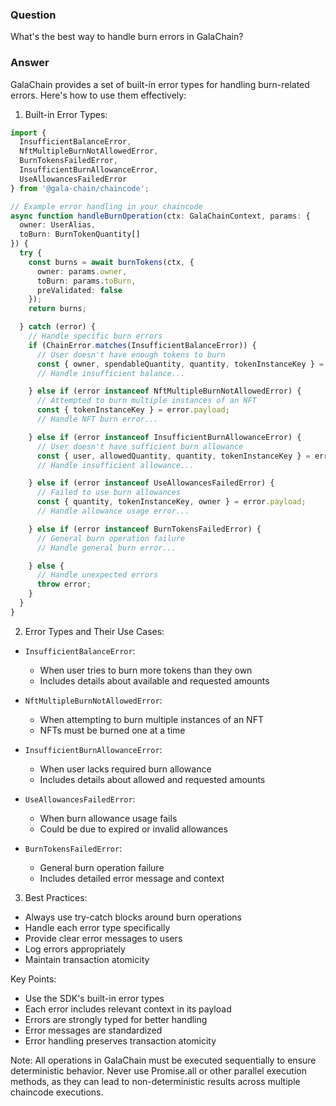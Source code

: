 ### Question


What's the best way to handle burn errors in GalaChain?


### Answer


GalaChain provides a set of built-in error types for handling burn-related errors. Here's how to use them effectively:

1. Built-in Error Types:
```typescript
import { 
  InsufficientBalanceError,
  NftMultipleBurnNotAllowedError,
  BurnTokensFailedError,
  InsufficientBurnAllowanceError,
  UseAllowancesFailedError
} from '@gala-chain/chaincode';

// Example error handling in your chaincode
async function handleBurnOperation(ctx: GalaChainContext, params: {
  owner: UserAlias,
  toBurn: BurnTokenQuantity[]
}) {
  try {
    const burns = await burnTokens(ctx, {
      owner: params.owner,
      toBurn: params.toBurn,
      preValidated: false
    });
    return burns;

  } catch (error) {
    // Handle specific burn errors
    if (ChainError.matches(InsufficientBalanceError)) {
      // User doesn't have enough tokens to burn
      const { owner, spendableQuantity, quantity, tokenInstanceKey } = error.payload;
      // Handle insufficient balance...

    } else if (error instanceof NftMultipleBurnNotAllowedError) {
      // Attempted to burn multiple instances of an NFT
      const { tokenInstanceKey } = error.payload;
      // Handle NFT burn error...

    } else if (error instanceof InsufficientBurnAllowanceError) {
      // User doesn't have sufficient burn allowance
      const { user, allowedQuantity, quantity, tokenInstanceKey } = error.payload;
      // Handle insufficient allowance...

    } else if (error instanceof UseAllowancesFailedError) {
      // Failed to use burn allowances
      const { quantity, tokenInstanceKey, owner } = error.payload;
      // Handle allowance usage error...

    } else if (error instanceof BurnTokensFailedError) {
      // General burn operation failure
      // Handle general burn error...

    } else {
      // Handle unexpected errors
      throw error;
    }
  }
}
```

2. Error Types and Their Use Cases:

- `InsufficientBalanceError`:
  * When user tries to burn more tokens than they own
  * Includes details about available and requested amounts

- `NftMultipleBurnNotAllowedError`:
  * When attempting to burn multiple instances of an NFT
  * NFTs must be burned one at a time

- `InsufficientBurnAllowanceError`:
  * When user lacks required burn allowance
  * Includes details about allowed and requested amounts

- `UseAllowancesFailedError`:
  * When burn allowance usage fails
  * Could be due to expired or invalid allowances

- `BurnTokensFailedError`:
  * General burn operation failure
  * Includes detailed error message and context

3. Best Practices:
- Always use try-catch blocks around burn operations
- Handle each error type specifically
- Provide clear error messages to users
- Log errors appropriately
- Maintain transaction atomicity

Key Points:
- Use the SDK's built-in error types
- Each error includes relevant context in its payload
- Errors are strongly typed for better handling
- Error messages are standardized
- Error handling preserves transaction atomicity

Note: All operations in GalaChain must be executed sequentially to ensure deterministic behavior. Never use Promise.all or other parallel execution methods, as they can lead to non-deterministic results across multiple chaincode executions.
